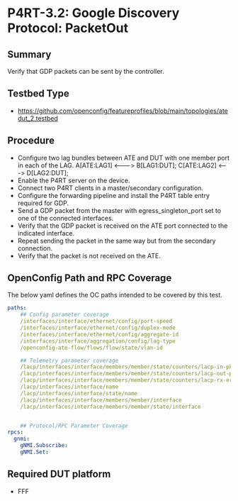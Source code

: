# P4RT-3.2: Google Discovery Protocol: PacketOut

## Summary

Verify that GDP packets can be sent by the controller.

## Testbed Type

* https://github.com/openconfig/featureprofiles/blob/main/topologies/atedut_2.testbed

## Procedure

* Configure two lag bundles between ATE and DUT with one member port in each of the LAG.
  A[ATE:LAG1] <---> B[LAG1:DUT];
  C[ATE:LAG2] <---> D[LAG2:DUT];
*	Enable the P4RT server on the device.
*	Connect two P4RT clients in a master/secondary configuration.
*	Configure the forwarding pipeline and install the P4RT table entry required for GDP.
*	Send a GDP packet from the master with egress_singleton_port set to one of the connected interfaces.
*	Verify that the GDP packet is received on the ATE port connected to the indicated interface.
*	Repeat sending the packet in the same way but from the secondary connection.
*	Verify that the packet is not received on the ATE.

## OpenConfig Path and RPC Coverage

The below yaml defines the OC paths intended to be covered by this test.

```yaml
paths:
    ## Config parameter coverage
    /interfaces/interface/ethernet/config/port-speed
    /interfaces/interface/ethernet/config/duplex-mode
    /interfaces/interface/ethernet/config/aggregate-id
    /interfaces/interface/aggregation/config/lag-type
    /openconfig-ate-flow/flows/flow/state/vlan-id

    ## Telemetry parameter coverage
    /lacp/interfaces/interface/members/member/state/counters/lacp-in-pkts
    /lacp/interfaces/interface/members/member/state/counters/lacp-out-pkts
    /lacp/interfaces/interface/members/member/state/counters/lacp-rx-errors
    /lacp/interfaces/interface/name
    /lacp/interfaces/interface/state/name
    /lacp/interfaces/interface/members/member/interface
    /lacp/interfaces/interface/members/member/state/interface


    ## Protocol/RPC Parameter Coverage
rpcs:
  gnmi:
    gNMI.Subscribe:
    gNMI.Set:
```

## Required DUT platform

* FFF
